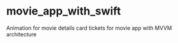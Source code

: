 # movie_app_with_swift
Animation for movie details card tickets for movie app with MVVM architecture
